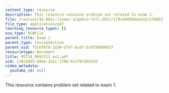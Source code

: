 ```yaml
---
content_type: resource
description: This resource contains problem set related to exam 1.
file: /courses/18-06sc-linear-algebra-fall-2011/170cb8d5b8ee2a2c170d611f87d0525d_MIT18_06SCF11_ex1.pdf
file_type: application/pdf
learning_resource_types: []
ocw_type: OCWFile
parent_title: Exam 1
parent_type: CourseSection
parent_uid: f5c6f676-32a0-d7e7-bcdf-bc97569b662f
resourcetype: Document
title: MIT18_06SCF11_ex1.pdf
uid: 170cb8d5-b8ee-2a2c-170d-611f87d0525d
video_metadata:
  youtube_id: null
---
```

This resource contains problem set related to exam 1.